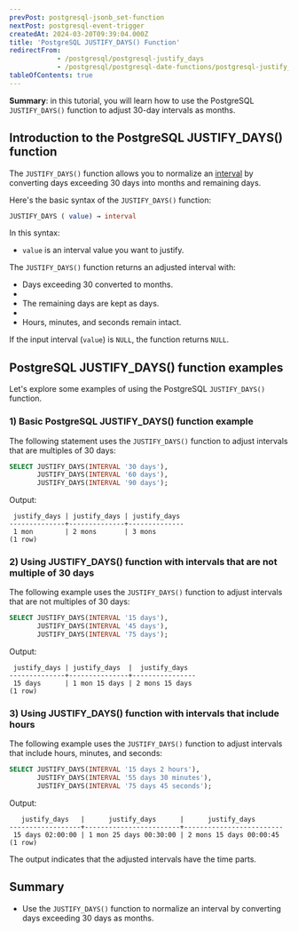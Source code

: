 ```yaml
---
prevPost: postgresql-jsonb_set-function
nextPost: postgresql-event-trigger
createdAt: 2024-03-20T09:39:04.000Z
title: 'PostgreSQL JUSTIFY_DAYS() Function'
redirectFrom:
            - /postgresql/postgresql-justify_days 
            - /postgresql/postgresql-date-functions/postgresql-justify_days
tableOfContents: true
---
```



**Summary**: in this tutorial, you will learn how to use the PostgreSQL `JUSTIFY_DAYS()` function to adjust 30-day intervals as months.

## Introduction to the PostgreSQL JUSTIFY_DAYS() function

The `JUSTIFY_DAYS()` function allows you to normalize an [interval](/postgresql/postgresql-interval) by converting days exceeding 30 days into months and remaining days.

Here's the basic syntax of the `JUSTIFY_DAYS()` function:

```sql
JUSTIFY_DAYS ( value) → interval
```

In this syntax:

- `value` is an interval value you want to justify.

The `JUSTIFY_DAYS()` function returns an adjusted interval with:

- Days exceeding 30 converted to months.
-
- The remaining days are kept as days.
-
- Hours, minutes, and seconds remain intact.

If the input interval (`value`) is `NULL`, the function returns `NULL`.

## PostgreSQL JUSTIFY_DAYS() function examples

Let's explore some examples of using the PostgreSQL `JUSTIFY_DAYS()` function.

### 1) Basic PostgreSQL JUSTIFY_DAYS() function example

The following statement uses the `JUSTIFY_DAYS()` function to adjust intervals that are multiples of 30 days:

```sql
SELECT JUSTIFY_DAYS(INTERVAL '30 days'),
       JUSTIFY_DAYS(INTERVAL '60 days'),
       JUSTIFY_DAYS(INTERVAL '90 days');
```

Output:

```
 justify_days | justify_days | justify_days
--------------+--------------+--------------
 1 mon        | 2 mons       | 3 mons
(1 row)
```

### 2) Using JUSTIFY_DAYS() function with intervals that are not multiple of 30 days

The following example uses the `JUSTIFY_DAYS()` function to adjust intervals that are not multiples of 30 days:

```sql
SELECT JUSTIFY_DAYS(INTERVAL '15 days'),
       JUSTIFY_DAYS(INTERVAL '45 days'),
       JUSTIFY_DAYS(INTERVAL '75 days');
```

Output:

```
 justify_days | justify_days  |  justify_days
--------------+---------------+----------------
 15 days      | 1 mon 15 days | 2 mons 15 days
(1 row)
```

### 3) Using JUSTIFY_DAYS() function with intervals that include hours

The following example uses the `JUSTIFY_DAYS()` function to adjust intervals that include hours, minutes, and seconds:

```sql
SELECT JUSTIFY_DAYS(INTERVAL '15 days 2 hours'),
       JUSTIFY_DAYS(INTERVAL '55 days 30 minutes'),
       JUSTIFY_DAYS(INTERVAL '75 days 45 seconds');
```

Output:

```
   justify_days   |      justify_days      |      justify_days
------------------+------------------------+-------------------------
 15 days 02:00:00 | 1 mon 25 days 00:30:00 | 2 mons 15 days 00:00:45
(1 row)
```

The output indicates that the adjusted intervals have the time parts.

## Summary

- Use the `JUSTIFY_DAYS()` function to normalize an interval by converting days exceeding 30 days as months.
